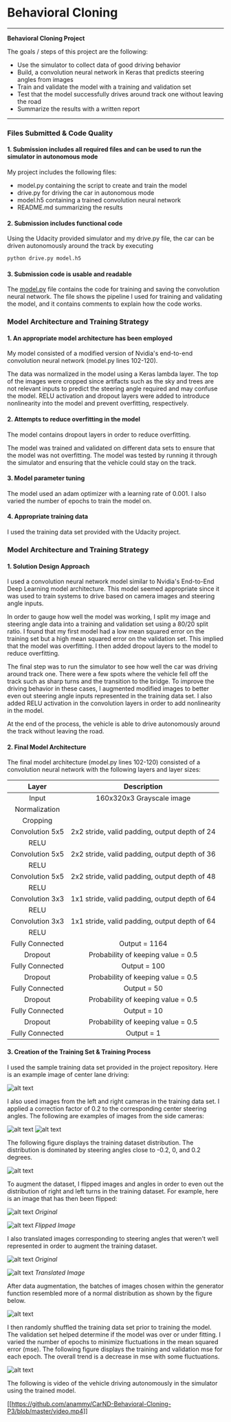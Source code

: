 # **Behavioral Cloning** 
---

**Behavioral Cloning Project**

The goals / steps of this project are the following:
* Use the simulator to collect data of good driving behavior
* Build, a convolution neural network in Keras that predicts steering angles from images
* Train and validate the model with a training and validation set
* Test that the model successfully drives around track one without leaving the road
* Summarize the results with a written report


[//]: # (Image References)

[image1]: ./figures/center_2016_12_01_13_30_48_287.jpg "CenterImage"
[image2]: ./figures/left_2016_12_01_13_30_48_287.jpg "LeftImage"
[image3]: ./figures/right_2016_12_01_13_30_48_287.jpg "RightImage"
[image4]: ./figures/center_2016_12_01_13_30_48_287_flipped.jpg "CenterImageFlipped"
[image5]: ./figures/center_2016_12_01_13_30_48_287_translated.jpg "CenterImageTranslated"
[image6]: ./figures/Trainingdatasetdistrib.jpg "TrainingDataSetOriginal"
[image7]: ./figures/Trainingdatasetdistrib_augment_batch.jpg "TrainingDataSetAugmented"
[image8]: ./figures/mse.jpg "MSE"

<!---## Rubric Points
### Here I will consider the [rubric points](https://review.udacity.com/#!/rubrics/432/view) individually and describe how I addressed each point in my implementation.--->  

---
### Files Submitted & Code Quality

#### 1. Submission includes all required files and can be used to run the simulator in autonomous mode

My project includes the following files:
* model.py containing the script to create and train the model
* drive.py for driving the car in autonomous mode
* model.h5 containing a trained convolution neural network 
* README.md summarizing the results

#### 2. Submission includes functional code
Using the Udacity provided simulator and my drive.py file, the car can be driven autonomously around the track by executing 
```sh
python drive.py model.h5
```

#### 3. Submission code is usable and readable

The [model.py](https://github.com/anammy/CarND-Behavioral-Cloning-P3/blob/master/model.py) file contains the code for training and saving the convolution neural network. The file shows the pipeline I used for training and validating the model, and it contains comments to explain how the code works.

### Model Architecture and Training Strategy

#### 1. An appropriate model architecture has been employed

My model consisted of a modified version of Nvidia's end-to-end convolution neural network (model.py lines 102-120). 

The data was normalized in the model using a Keras lambda layer. The top of the images were cropped since artifacts such as the sky and trees are not relevant inputs to predict the steering angle required and may confuse the model. RELU activation and dropout layers were added to introduce nonlinearity into the model and prevent overfitting, respectively.

#### 2. Attempts to reduce overfitting in the model

The model contains dropout layers in order to reduce overfitting.

The model was trained and validated on different data sets to ensure that the model was not overfitting. The model was tested by running it through the simulator and ensuring that the vehicle could stay on the track.

#### 3. Model parameter tuning

The model used an adam optimizer with a learning rate of 0.001. I also varied the number of epochs to train the model on.

#### 4. Appropriate training data

I used the training data set provided with the Udacity project.

### Model Architecture and Training Strategy

#### 1. Solution Design Approach

I used a convolution neural network model similar to Nvidia's End-to-End Deep Learning model architecture. This model seemed appropriate since it was used to train systems to drive based on camera images and steering angle inputs.

In order to gauge how well the model was working, I split my image and steering angle data into a training and validation set using a 80/20 split ratio. I found that my first model had a low mean squared error on the training set but a high mean squared error on the validation set. This implied that the model was overfitting. I then added dropout layers to the model to reduce overfitting.

The final step was to run the simulator to see how well the car was driving around track one. There were a few spots where the vehicle fell off the track such as sharp turns and the transition to the bridge. To improve the driving behavior in these cases, I augmented modified images to better even out steering angle inputs represented in the training data set. I also added RELU activation in the convolution layers in order to add nonlinearity in the model.

At the end of the process, the vehicle is able to drive autonomously around the track without leaving the road.

#### 2. Final Model Architecture

The final model architecture (model.py lines 102-120) consisted of a convolution neural network with the following layers and layer sizes:

| Layer         		|     Description	        					| 
|:---------------------:|:---------------------------------------------:| 
| Input         		| 160x320x3 Grayscale image						|
| Normalization    		|											 	|
| Cropping		    	| 											 	|  
| Convolution 5x5    	| 2x2 stride, valid padding, output depth of 24	|
| RELU					|												|
| Convolution 5x5	    | 2x2 stride, valid padding, output depth of 36	|
| RELU					|         										|
| Convolution 5x5	    | 2x2 stride, valid padding, output depth of 48	|
| RELU					|         										|
| Convolution 3x3	    | 1x1 stride, valid padding, output depth of 64	|
| RELU					|         										|
| Convolution 3x3	    | 1x1 stride, valid padding, output depth of 64	|
| RELU					|         										|
| Fully Connected		| Output = 1164									|
| Dropout				| Probability of keeping value = 0.5			| 
| Fully Connected		| Output = 100									|
| Dropout				| Probability of keeping value = 0.5			|
| Fully Connected		| Output = 50									|
| Dropout				| Probability of keeping value = 0.5			|
| Fully Connected		| Output = 10									|
| Dropout				| Probability of keeping value = 0.5			|
| Fully Connected		| Output = 1									|  

#### 3. Creation of the Training Set & Training Process

I used the sample training data set provided in the project repository. Here is an example image of center lane driving:

![alt text][image1]

I also used images from the left and right cameras in the training data set. I applied a correction factor of 0.2 to the corresponding center steering angles. The following are examples of images from the side cameras:

![alt text][image2]
![alt text][image3]

The following figure displays the training dataset distribution. The distribution is dominated by steering angles close to -0.2, 0, and 0.2 degrees.

![alt text][image6]

To augment the dataset, I flipped images and angles in order to even out the distribution of right and left turns in the training dataset. For example, here is an image that has then been flipped:

![alt text][image1]
*Original*

![alt text][image4]
*Flipped Image*

I also translated images corresponding to steering angles that weren't well represented in order to augment the training dataset.

![alt text][image1]
*Original*

![alt text][image5]
*Translated Image*

After data augmentation, the batches of images chosen within the generator function resembled more of a normal distribution as shown by the figure below.

![alt text][image7]

I then randomly shuffled the training data set prior to training the model. The validation set helped determine if the model was over or under fitting. I varied the number of epochs to minimize fluctuations in the mean squared error (mse). The following figure displays the training and validation mse for each epoch. The overall trend is a decrease in mse with some fluctuations.

![alt text][image8]

The following is video of the vehicle driving autonomously in the simulator using the trained model.

[[https://github.com/anammy/CarND-Behavioral-Cloning-P3/blob/master/video.mp4]]

<!---<video width="320" height="240" controls>
  <source src="video.mp4" type="video/mp4">
</video>-->
